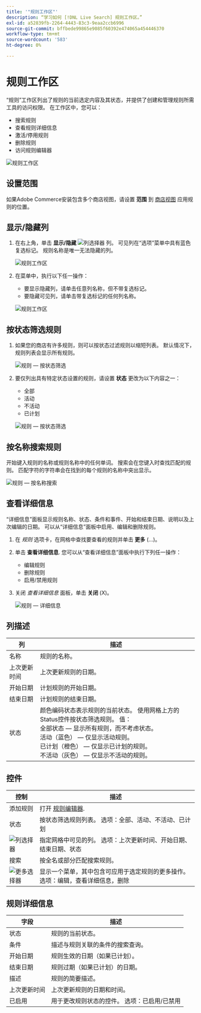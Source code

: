 ```yaml
---
title: '"规则工作区"'
description: “学习如何 [!DNL Live Search] 规则工作区。”
exl-id: a52839fb-2264-4443-83c3-9eaa2ccb6996
source-git-commit: bffbede99865e9085f60392e474065a454446370
workflow-type: tm+mt
source-wordcount: '583'
ht-degree: 0%

---
```


# 规则工作区

“规则”工作区列出了规则的当前选定内容及其状态，并提供了创建和管理规则所需工具的访问权限。 在工作区中，您可以：

* 搜索规则
* 查看规则详细信息
* 激活/停用规则
* 删除规则
* 访问规则编辑器

![规则工作区](assets/rules-workspace.png)

## 设置范围

如果Adobe Commerce安装包含多个商店视图，请设置 **范围** 到 [商店视图](https://docs.magento.com/user-guide/configuration/scope.html) 应用规则的位置。

## 显示/隐藏列

1. 在右上角，单击 **显示/隐藏** ![列选择器](assets/btn-show-hide-columns.png) 列。
可见列在“选项”菜单中具有蓝色复选标记。 规则名称是唯一无法隐藏的列。

   ![规则工作区](assets/rules-workspace-show-hide-columns.png)

1. 在菜单中，执行以下任一操作：

   * 要显示隐藏列，请单击任意列名称，但不带复选标记。
   * 要隐藏可见列，请单击带复选标记的任何列名称。

   ![规则工作区](assets/rules-workspace-all-columns.png)

## 按状态筛选规则

1. 如果您的商店有许多规则，则可以按状态过滤规则以缩短列表。 默认情况下，规则列表会显示所有规则。

   ![规则 — 按状态筛选](assets/rules-workspace-filter-status.png)

1. 要仅列出具有特定状态设置的规则，请设置 **状态** 更改为以下内容之一：

   * 全部
   * 活动
   * 不活动
   * 已计划

   ![规则 — 按状态筛选](assets/rules-workspace-filter-status-active.png)

## 按名称搜索规则

开始键入规则的名称或规则名称中的任何单词。
搜索会在您键入时查找匹配的规则。 匹配字符的字符串会在找到的每个规则的名称中突出显示。

![规则 — 按名称搜索](assets/rules-workspace-search-name.png)

## 查看详细信息

“详细信息”面板显示规则名称、状态、条件和事件、开始和结束日期、说明以及上次编辑的日期。 可以从“详细信息”面板中启用、编辑和删除规则。

1. 在 *规则* 选项卡，在网格中查找要查看的规则并单击 **更多** (...)。
1. 单击 **查看详细信息**.
您可以从“查看详细信息”面板中执行下列任一操作：

   * 编辑规则
   * 删除规则
   * 启用/禁用规则

1. 关闭 *查看详细信息* 面板，单击 **关闭** (X)。

   ![规则 — 详细信息](assets/rules-workspace-details.png)

## 列描述

| 列 | 描述 |
|--- |--- |
| 名称 | 规则的名称。 |
| 上次更新时间 | 上次更新规则的日期。 |
| 开始日期 | 计划规则的开始日期。 |
| 结束日期 | 计划规则的结束日期。 |
| 状态 | 颜色编码状态表示规则的当前状态。 使用网格上方的Status控件按状态筛选规则。 值：<br />全部状态 — 显示所有规则，而不考虑状态。<br />活动（蓝色） — 仅显示活动规则。<br />已计划（橙色） — 仅显示已计划的规则。<br />不活动（灰色） — 仅显示不活动的规则。 |

## 控件

| 控制 | 描述 |
|--- |--- |
| 添加规则 | 打开 [规则编辑器](rules-add.md). |
| 状态 | 按状态筛选规则列表。 选项：全部、活动、不活动、已计划 |
| ![列选择器](assets/btn-show-hide-columns.png) | 指定网格中可见的列。 选项：上次更新时间、开始日期、结束日期、状态 |
| 搜索 | 按全名或部分匹配搜索规则。 |
| ![更多选择器](assets/btn-more.png) | 显示一个菜单，其中包含可应用于选定规则的更多操作。 选项：编辑，查看详细信息，删除 |

## 规则详细信息

| 字段 | 描述 |
|--- |--- |
| 状态 | 规则的当前状态。 |
| 条件 | 描述与规则关联的条件的搜索查询。 |
| 开始日期 | 规则生效的日期（如果已计划）。 |
| 结束日期 | 规则过期（如果已计划）的日期。 |
| 描述 | 规则的简要描述。 |
| 上次更新时间 | 上次更新规则的日期和时间。 |
| 已启用 | 用于更改规则状态的控件。 选项：已启用/已禁用 |
